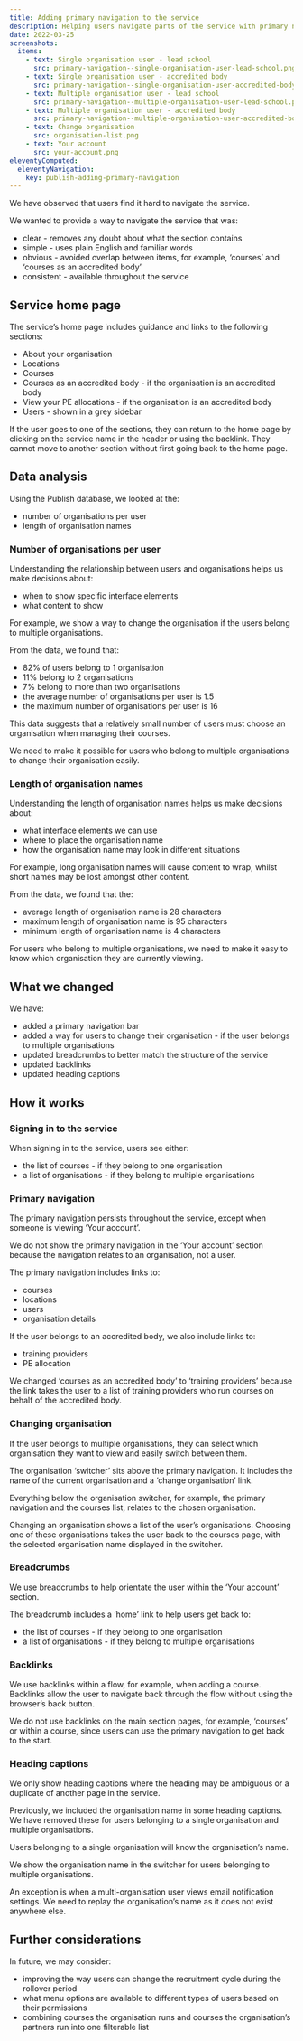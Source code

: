 ```yaml
---
title: Adding primary navigation to the service
description: Helping users navigate parts of the service with primary navigation
date: 2022-03-25
screenshots:
  items:
    - text: Single organisation user - lead school
      src: primary-navigation--single-organisation-user-lead-school.png
    - text: Single organisation user - accredited body
      src: primary-navigation--single-organisation-user-accredited-body.png
    - text: Multiple organisation user - lead school
      src: primary-navigation--multiple-organisation-user-lead-school.png
    - text: Multiple organisation user - accredited body
      src: primary-navigation--multiple-organisation-user-accredited-body.png
    - text: Change organisation
      src: organisation-list.png
    - text: Your account
      src: your-account.png
eleventyComputed:
  eleventyNavigation:
    key: publish-adding-primary-navigation
---
```


We have observed that users find it hard to navigate the service.

We wanted to provide a way to navigate the service that was:

- clear - removes any doubt about what the section contains
- simple - uses plain English and familiar words
- obvious - avoided overlap between items, for example, ‘courses’ and ‘courses as an accredited body’
- consistent - available throughout the service

## Service home page

The service’s home page includes guidance and links to the following sections:

- About your organisation
- Locations
- Courses
- Courses as an accredited body - if the organisation is an accredited body
- View your PE allocations - if the organisation is an accredited body
- Users - shown in a grey sidebar

If the user goes to one of the sections, they can return to the home page by clicking on the service name in the header or using the backlink. They cannot move to another section without first going back to the home page.

## Data analysis

Using the Publish database, we looked at the:

- number of organisations per user
- length of organisation names

### Number of organisations per user

Understanding the relationship between users and organisations helps us make decisions about:

- when to show specific interface elements
- what content to show

For example, we show a way to change the organisation if the users belong to multiple organisations.

From the data, we found that:

- 82% of users belong to 1 organisation
- 11% belong to 2 organisations
- 7% belong to more than two organisations
- the average number of organisations per user is 1.5
- the maximum number of organisations per user is 16

This data suggests that a relatively small number of users must choose an organisation when managing their courses.

We need to make it possible for users who belong to multiple organisations to change their organisation easily.

### Length of organisation names

Understanding the length of organisation names helps us make decisions about:

- what interface elements we can use
- where to place the organisation name
- how the organisation name may look in different situations

For example, long organisation names will cause content to wrap, whilst short names may be lost amongst other content.

From the data, we found that the:

- average length of organisation name is 28 characters
- maximum length of organisation name is 95 characters
- minimum length of organisation name is 4 characters

For users who belong to multiple organisations, we need to make it easy to know which organisation they are currently viewing.

## What we changed

We have:

- added a primary navigation bar
- added a way for users to change their organisation - if the user belongs to multiple organisations
- updated breadcrumbs to better match the structure of the service
- updated backlinks
- updated heading captions

## How it works

### Signing in to the service

When signing in to the service, users see either:

- the list of courses - if they belong to one organisation
- a list of organisations - if they belong to multiple organisations

### Primary navigation

The primary navigation persists throughout the service, except when someone is viewing ‘Your account’.

We do not show the primary navigation in the ‘Your account’ section because the navigation relates to an organisation, not a user.

The primary navigation includes links to:

- courses
- locations
- users
- organisation details

If the user belongs to an accredited body, we also include links to:

- training providers
- PE allocation

We changed ‘courses as an accredited body’ to ‘training providers’ because the link takes the user to a list of training providers who run courses on behalf of the accredited body.

### Changing organisation

If the user belongs to multiple organisations, they can select which organisation they want to view and easily switch between them.

The organisation ‘switcher’ sits above the primary navigation. It includes the name of the current organisation and a ‘change organisation’ link.

Everything below the organisation switcher, for example, the primary navigation and the courses list, relates to the chosen organisation.

Changing an organisation shows a list of the user’s organisations. Choosing one of these organisations takes the user back to the courses page, with the selected organisation name displayed in the switcher.

### Breadcrumbs

We use breadcrumbs to help orientate the user within the ‘Your account’ section.

The breadcrumb includes a ‘home’ link to help users get back to:

- the list of courses - if they belong to one organisation
- a list of organisations - if they belong to multiple organisations

### Backlinks

We use backlinks within a flow, for example, when adding a course. Backlinks allow the user to navigate back through the flow without using the browser’s back button.

We do not use backlinks on the main section pages, for example, ‘courses’ or within a course, since users can use the primary navigation to get back to the start.

### Heading captions

We only show heading captions where the heading may be ambiguous or a duplicate of another page in the service.

Previously, we included the organisation name in some heading captions. We have removed these for users belonging to a single organisation and multiple organisations.

Users belonging to a single organisation will know the organisation’s name.

We show the organisation name in the switcher for users belonging to multiple organisations.

An exception is when a multi-organisation user views email notification settings. We need to replay the organisation’s name as it does not exist anywhere else.

## Further considerations

In future, we may consider:

- improving the way users can change the recruitment cycle during the rollover period
- what menu options are available to different types of users based on their permissions
- combining courses the organisation runs and courses the organisation’s partners run into one filterable list
